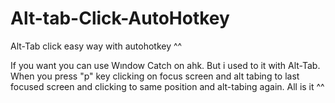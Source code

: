 # Alt-tab-Click-AutoHotkey
Alt-Tab click easy way with autohotkey ^^

If you want you can use Wındow Catch on ahk. But i used to it with Alt-Tab.
When you press "p" key clicking on focus screen and alt tabing to last focused screen and clicking to same position and alt-tabing again.
All is it ^^
